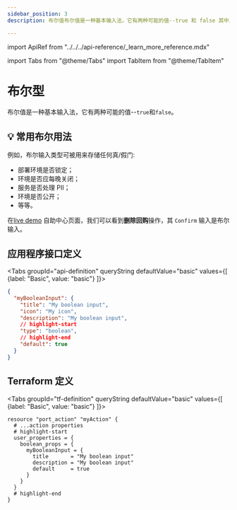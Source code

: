 ```yaml
---
sidebar_position: 3
description: 布尔值布尔值是一种基本输入法，它有两种可能的值--true 和 false 其中之一

---
```


import ApiRef from "../../../api-reference/_learn_more_reference.mdx"

import Tabs from "@theme/Tabs"
import TabItem from "@theme/TabItem"

# 布尔型

布尔值是一种基本输入法，它有两种可能的值--`true`和`false`。

## 💡 常用布尔用法

例如，布尔输入类型可被用来存储任何真/假门: 

* 部署环境是否锁定；
* 环境是否应每晚关闭；
* 服务是否处理 PII；
* 环境是否公开；
* 等等。

在[live demo](https://demo.getport.io/self-serve) 自助中心页面，我们可以看到**删除回购**操作，其 `Confirm` 输入是布尔输入。

## 应用程序接口定义

<Tabs groupId="api-definition" queryString defaultValue="basic" values={[
{label: "Basic", value: "basic"}
]}>

<TabItem value="basic">

```json showLineNumbers
{
  "myBooleanInput": {
    "title": "My boolean input",
    "icon": "My icon",
    "description": "My boolean input",
    // highlight-start
    "type": "boolean",
    // highlight-end
    "default": true
  }
}
```

</TabItem>
</Tabs>

<ApiRef />

## Terraform 定义

<Tabs groupId="tf-definition" queryString defaultValue="basic" values={[
{label: "Basic", value: "basic"}
]}>

<TabItem value="basic">

```hcl showLineNumbers
resource "port_action" "myAction" {
  # ...action properties
  # highlight-start
  user_properties = {
    boolean_props = {
      myBooleanInput = {
        title       = "My boolean input"
        description = "My boolean input"
        default     = true
      }
    }
  }
  # highlight-end
}
```

</TabItem>
</Tabs>
